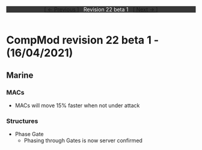 <div style="width:100%;background-color:#373737;color:#FFFFFF;text-align:center">
<div style="display:inline-block;float:left;padding-left:20%">
<a href="revision21">
[ <- Previous ]
</a>
</div>
<div style="display:inline-block;">
Revision 22 beta 1
</div>
<div style="display:inline-block;float:right;padding-right:20%">
<a href="revision22b2">
[ Next -> ]
</a>
</div>
</div>

<br />

# CompMod revision 22 beta 1 - (16/04/2021)
## Marine

### MACs
* MACs will move 15% faster when not under attack

### Structures
* Phase Gate
  * Phasing through Gates is now server confirmed

<br/>

